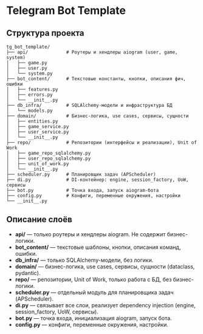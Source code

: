 # Telegram Bot Template

## Структура проекта

```
tg_bot_template/
├── api/              # Роутеры и хендлеры aiogram (user, game, system)
│   ├── game.py
│   ├── user.py
│   └── system.py
├── bot_content/      # Текстовые константы, кнопки, описания фич, ошибки
│   ├── features.py
│   ├── errors.py
│   └── __init__.py
├── db_infra/         # SQLAlchemy-модели и инфраструктура БД
│   └── models.py
├── domain/           # Бизнес-логика, use cases, сервисы, сущности
│   ├── entities.py
│   ├── game_service.py
│   ├── user_service.py
│   └── __init__.py
├── repo/             # Репозитории (интерфейсы и реализации), Unit of Work
│   ├── game_repo_sqlalchemy.py
│   ├── user_repo_sqlalchemy.py
│   ├── unit_of_work.py
│   └── __init__.py
├── scheduler.py      # Планировщик задач (APScheduler)
├── di.py             # DI-контейнер: engine, session_factory, UoW, сервисы
├── bot.py            # Точка входа, запуск aiogram-бота
├── config.py         # Конфиги, переменные окружения, настройки
└── __init__.py
```

## Описание слоёв

- **api/** — только роутеры и хендлеры aiogram. Не содержит бизнес-логики.
- **bot_content/** — текстовые шаблоны, кнопки, описания команд, ошибки.
- **db_infra/** — только SQLAlchemy-модели, без логики.
- **domain/** — бизнес-логика, use cases, сервисы, сущности (dataclass, pydantic).
- **repo/** — репозитории, Unit of Work, только работа с БД, без бизнес-логики.
- **scheduler.py** — отдельный модуль для планировщика задач (APScheduler).
- **di.py** — связывает все слои, реализует dependency injection (engine, session_factory, UoW, сервисы).
- **bot.py** — точка входа, инициализация aiogram, запуск бота.
- **config.py** — конфиги, переменные окружения, настройки.

